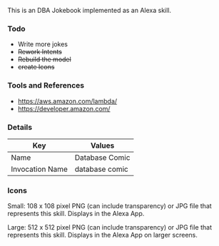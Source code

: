 This is an DBA Jokebook implemented as an Alexa skill.


### Todo

 * Write more jokes
 * ~~Rework Intents~~
 * ~~Rebuild the model~~
 * ~~create Icons~~
 

### Tools and References

 * https://aws.amazon.com/lambda/
 * https://developer.amazon.com/
 


### Details

Key | Values
--- | -----
Name | Database Comic
Invocation Name | database comic


### Icons

Small: 108 x 108 pixel PNG (can include transparency) or JPG file that represents this skill. Displays in the Alexa App.	

Large: 512 x 512 pixel PNG (can include transparency) or JPG file that represents this skill. Displays in the Alexa App on larger screens.

